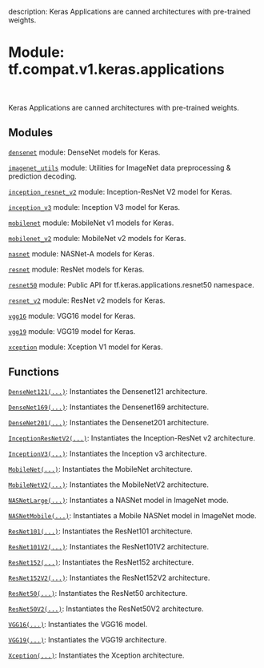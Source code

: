 description: Keras Applications are canned architectures with pre-trained weights.

<div itemscope itemtype="http://developers.google.com/ReferenceObject">
<meta itemprop="name" content="tf.compat.v1.keras.applications" />
<meta itemprop="path" content="Stable" />
</div>

# Module: tf.compat.v1.keras.applications

<!-- Insert buttons and diff -->

<table class="tfo-notebook-buttons tfo-api nocontent" align="left">

</table>



Keras Applications are canned architectures with pre-trained weights.



## Modules

[`densenet`](../../../../tf/compat/v1/keras/applications/densenet.md) module: DenseNet models for Keras.

[`imagenet_utils`](../../../../tf/compat/v1/keras/applications/imagenet_utils.md) module: Utilities for ImageNet data preprocessing & prediction decoding.

[`inception_resnet_v2`](../../../../tf/compat/v1/keras/applications/inception_resnet_v2.md) module: Inception-ResNet V2 model for Keras.

[`inception_v3`](../../../../tf/compat/v1/keras/applications/inception_v3.md) module: Inception V3 model for Keras.

[`mobilenet`](../../../../tf/compat/v1/keras/applications/mobilenet.md) module: MobileNet v1 models for Keras.

[`mobilenet_v2`](../../../../tf/compat/v1/keras/applications/mobilenet_v2.md) module: MobileNet v2 models for Keras.

[`nasnet`](../../../../tf/compat/v1/keras/applications/nasnet.md) module: NASNet-A models for Keras.

[`resnet`](../../../../tf/compat/v1/keras/applications/resnet.md) module: ResNet models for Keras.

[`resnet50`](../../../../tf/compat/v1/keras/applications/resnet50.md) module: Public API for tf.keras.applications.resnet50 namespace.

[`resnet_v2`](../../../../tf/compat/v1/keras/applications/resnet_v2.md) module: ResNet v2 models for Keras.

[`vgg16`](../../../../tf/compat/v1/keras/applications/vgg16.md) module: VGG16 model for Keras.

[`vgg19`](../../../../tf/compat/v1/keras/applications/vgg19.md) module: VGG19 model for Keras.

[`xception`](../../../../tf/compat/v1/keras/applications/xception.md) module: Xception V1 model for Keras.

## Functions

[`DenseNet121(...)`](../../../../tf/keras/applications/DenseNet121.md): Instantiates the Densenet121 architecture.

[`DenseNet169(...)`](../../../../tf/keras/applications/DenseNet169.md): Instantiates the Densenet169 architecture.

[`DenseNet201(...)`](../../../../tf/keras/applications/DenseNet201.md): Instantiates the Densenet201 architecture.

[`InceptionResNetV2(...)`](../../../../tf/keras/applications/InceptionResNetV2.md): Instantiates the Inception-ResNet v2 architecture.

[`InceptionV3(...)`](../../../../tf/keras/applications/InceptionV3.md): Instantiates the Inception v3 architecture.

[`MobileNet(...)`](../../../../tf/keras/applications/MobileNet.md): Instantiates the MobileNet architecture.

[`MobileNetV2(...)`](../../../../tf/keras/applications/MobileNetV2.md): Instantiates the MobileNetV2 architecture.

[`NASNetLarge(...)`](../../../../tf/keras/applications/NASNetLarge.md): Instantiates a NASNet model in ImageNet mode.

[`NASNetMobile(...)`](../../../../tf/keras/applications/NASNetMobile.md): Instantiates a Mobile NASNet model in ImageNet mode.

[`ResNet101(...)`](../../../../tf/keras/applications/ResNet101.md): Instantiates the ResNet101 architecture.

[`ResNet101V2(...)`](../../../../tf/keras/applications/ResNet101V2.md): Instantiates the ResNet101V2 architecture.

[`ResNet152(...)`](../../../../tf/keras/applications/ResNet152.md): Instantiates the ResNet152 architecture.

[`ResNet152V2(...)`](../../../../tf/keras/applications/ResNet152V2.md): Instantiates the ResNet152V2 architecture.

[`ResNet50(...)`](../../../../tf/keras/applications/ResNet50.md): Instantiates the ResNet50 architecture.

[`ResNet50V2(...)`](../../../../tf/keras/applications/ResNet50V2.md): Instantiates the ResNet50V2 architecture.

[`VGG16(...)`](../../../../tf/keras/applications/VGG16.md): Instantiates the VGG16 model.

[`VGG19(...)`](../../../../tf/keras/applications/VGG19.md): Instantiates the VGG19 architecture.

[`Xception(...)`](../../../../tf/keras/applications/Xception.md): Instantiates the Xception architecture.

